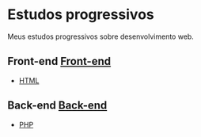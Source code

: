 # Estudos progressivos

Meus estudos progressivos sobre desenvolvimento web.
## Front-end [Front-end](front-end/)
- [HTML](front-end/html/)

## Back-end [Back-end](back-end)
- [PHP](back-end/php/)
